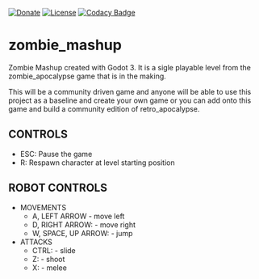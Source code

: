 [![Donate](https://img.shields.io/badge/Donate-PayPal-green.svg)](https://www.paypal.com/cgi-bin/webscr?cmd=_s-xclick&hosted_button_id=RVJC5VUM5ZEW8&source=url)
[![License](http://img.shields.io/badge/Licence-MIT-brightgreen.svg)](LICENSE.md)
[![Codacy Badge](https://app.codacy.com/project/badge/Grade/c57b836dd56744d688c61f60ba76c63a)](https://www.codacy.com/gh/DewaldOosthuizen/zombie_mashup/dashboard?utm_source=github.com&amp;utm_medium=referral&amp;utm_content=DewaldOosthuizen/zombie_mashup&amp;utm_campaign=Badge_Grade)

# zombie_mashup
Zombie Mashup created with Godot 3. It is a sigle playable level from the zombie_apocalypse game that is in the making.

This will be a community driven game and anyone will be able to use this project as a baseline and create
your own game or you can add onto this game and build a community edition of retro_apocalypse.

## CONTROLS
  * ESC: Pause the game
  * R: Respawn character at level starting position


## ROBOT CONTROLS
* MOVEMENTS
  * A, LEFT ARROW        - move left
  * D, RIGHT ARROW:      - move right
  * W, SPACE, UP ARROW:  - jump
* ATTACKS
  * CTRL:    - slide
  * Z:       - shoot
  * X:       - melee
